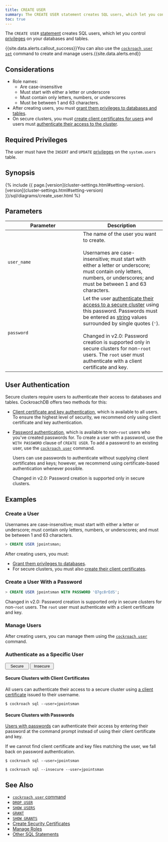 ```yaml
---
title: CREATE USER
summary: The CREATE USER statement creates SQL users, which let you control privileges on your databases and tables.
toc: true
---
```


The `CREATE USER` [statement](sql-statements.html) creates SQL users, which let you control [privileges](privileges.html) on your databases and tables.

{{site.data.alerts.callout_success}}You can also use the <a href="create-and-manage-users.html"><code>cockroach user set</code></a> command to create and manage users.{{site.data.alerts.end}}


## Considerations

- Role names:
    - Are case-insensitive
    - Must start with either a letter or underscore
    - Must contain only letters, numbers, or underscores
    - Must be between 1 and 63 characters.
- After creating users, you must [grant them privileges to databases and tables](grant.html).
- On secure clusters, you must [create client certificates for users](create-security-certificates.html#create-the-certificate-and-key-pair-for-a-client) and users must [authenticate their access to the cluster](#user-authentication).

## Required Privileges

The user must have the `INSERT` and `UPDATE` [privileges](privileges.html) on the `system.users` table.

## Synopsis

<section>{% include {{ page.[version](cluster-settings.html#setting-version).[version](cluster-settings.html#setting-version) }}/sql/diagrams/create_user.html %}</section>

## Parameters

<style>
table td:first-child {
    min-width: 225px;
}
</style>

| Parameter | Description |
|-----------|-------------|
|`user_name` | The name of the user you want to create.<br><br>Usernames are case-insensitive; must start with either a letter or underscore; must contain only letters, numbers, or underscores; and must be between 1 and 63 characters.|
|`password` | Let the user [authenticate their access to a secure cluster](#user-authentication) using this password. Passwords must be entered as [string](string.html) values surrounded by single quotes (`'`).<br><br><span class="[version](cluster-settings.html#setting-version)-tag">Changed in v2.0:</span> Password creation is supported only in secure clusters for non-`root` users. The `root` user must authenticate with a client certificate and key.|

## User Authentication

Secure clusters require users to authenticate their access to databases and tables. CockroachDB offers two methods for this:

- [Client certificate and key authentication](#secure-clusters-with-client-certificates), which is available to all users. To ensure the highest level of security, we recommend only using client certificate and key authentication.

- [Password authentication](#secure-clusters-with-passwords), which is available to non-`root` users who you've created passwords for. To create a user with a password, use the `WITH PASSWORD` clause of `CREATE USER`. To add a password to an existing user, use the [`cockroach user`](create-and-manage-users.html#update-a-users-password) command.

    Users can use passwords to authenticate without supplying client certificates and keys; however, we recommend using certificate-based authentication whenever possible.

    <span class="[version](cluster-settings.html#setting-version)-tag">Changed in v2.0:</span> Password creation is supported only in secure clusters.

## Examples

### Create a User

Usernames are case-insensitive; must start with either a letter or underscore; must contain only letters, numbers, or underscores; and must be between 1 and 63 characters.

~~~ sql
> CREATE USER jpointsman;
~~~

After creating users, you must:

- [Grant them privileges to databases](grant.html).
- For secure clusters, you must also [create their client certificates](create-security-certificates.html#create-the-certificate-and-key-pair-for-a-client).

### Create a User With a Password

~~~ sql
> CREATE USER jpointsman WITH PASSWORD 'Q7gc8rEdS';
~~~

<span class="[version](cluster-settings.html#setting-version)-tag">Changed in v2.0:</span> Password creation is supported only in secure clusters for non-`root` users. The `root` user must authenticate with a client certificate and key.

### Manage Users

After creating users, you can manage them using the [`cockroach user`](create-and-manage-users.html) command.

### Authenticate as a Specific User

<div class="filters clearfix">
  <button style="width: 15%" class="filter-button" data-scope="secure">Secure</button>
  <button style="width: 15%" class="filter-button" data-scope="insecure">Insecure</button>
</div>
<p></p>

<div class="filter-content" markdown="1" data-scope="secure">

#### Secure Clusters with Client Certificates

All users can authenticate their access to a secure cluster using [a client certificate](create-security-certificates.html#create-the-certificate-and-key-pair-for-a-client) issued to their username.

~~~ shell
$ cockroach sql --user=jpointsman
~~~

#### Secure Clusters with Passwords

[Users with passwords](#create-a-user) can authenticate their access by entering their password at the command prompt instead of using their client certificate and key.

If we cannot find client certificate and key files matching the user, we fall back on password authentication.

~~~ shell
$ cockroach sql --user=jpointsman
~~~

</div>

<div class="filter-content" markdown="1" data-scope="insecure">

~~~ shell
$ cockroach sql --insecure --user=jpointsman
~~~

</div>

## See Also

- [`cockroach user` command](create-and-manage-users.html)
- [`DROP USER`](drop-user.html)
- [`SHOW USERS`](show-users.html)
- [`GRANT`](grant.html)
- [`SHOW GRANTS`](show-grants.html)
- [Create Security Certificates](create-security-certificates.html)
- [Manage Roles](roles.html)
- [Other SQL Statements](sql-statements.html)
